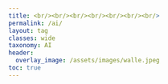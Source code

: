 ```yaml
---
title: <br/><br/><br/><br/><br/><br/><br/>
permalink: /ai/
layout: tag
classes: wide
taxonomy: AI
header:
  overlay_image: /assets/images/walle.jpeg
toc: true
---
```


